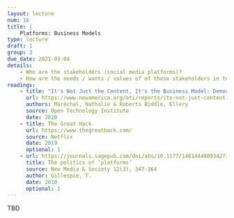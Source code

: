 ```yaml
---
layout: lecture
num: 16
title: |
    Platforms: Business Models
type: lecture
draft: 1
group: 3
due_date: 2021-03-04
details: 
    - Who are the stakeholders (social media platforms)?
    - How are the needs / wants / values of of these stakeholders in tension with one another?
readings:
    - title: "It's Not Just the Content, It's the Business Model: Democracy’s Online Speech Challenge"
      url: https://www.newamerica.org/oti/reports/its-not-just-content-its-business-model/
      authors: Maréchal, Nathalie & Roberts Biddle, Ellery
      source: Open Technology Institute
      date: 2020
    - title: The Great Hack
      url: https://www.thegreathack.com/
      source: Netflix
      date: 2019
      optional: 1
    - url: https://journals.sagepub.com/doi/abs/10.1177/1461444809342738
      title: The politics of ‘platforms’
      source: New Media & Society 12(3), 347-364
      author: Gillespie, T.
      date: 2010
      optional: 1
---
```


TBD